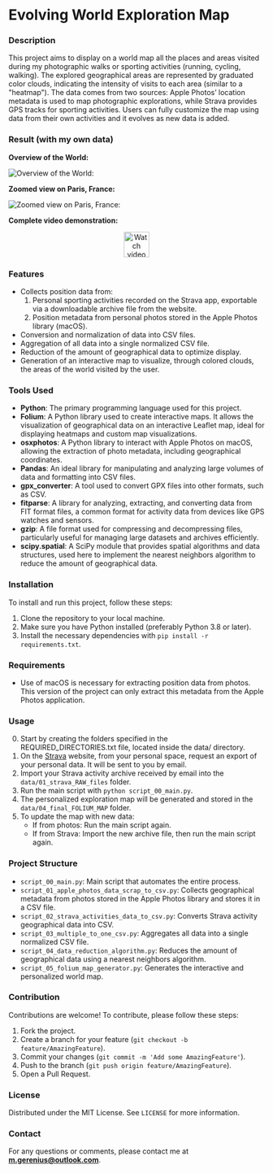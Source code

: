 # Evolving World Exploration Map


### Description

This project aims to display on a world map all the places and areas visited during my photographic walks or sporting activities (running, cycling, walking). The explored geographical areas are represented by graduated color clouds, indicating the intensity of visits to each area (similar to a "heatmap"). 
The data comes from two sources: Apple Photos’ location metadata is used to map photographic explorations, while Strava provides GPS tracks for sporting activities. 
Users can fully customize the map using data from their own activities and it evolves as new data is added.


### Result (with my own data)


**Overview of the World:**

![Overview of the World:](data/05_readme_images_and_videos/Final_exploration_map_overview_screenshot_overview.png)


**Zoomed view on Paris, France:**

![Zoomed view on Paris, France:](data/05_readme_images_and_videos/Final_exploration_map_overview_screenshot_paris.png)


**Complete video demonstration:**

<p align="center">
  <a href="data/05_readme_images_and_videos/Final_exploration_map_overview_video.mp4">
    <img src="data/05_readme_images_and_videos/icon_video.png" alt="Watch video" width="50"/>
  </a>
</p>

### Features

- Collects position data from:
  1. Personal sporting activities recorded on the Strava app, exportable via a downloadable archive file from the website.
  2. Position metadata from personal photos stored in the Apple Photos library (macOS).
- Conversion and normalization of data into CSV files.
- Aggregation of all data into a single normalized CSV file.
- Reduction of the amount of geographical data to optimize display.
- Generation of an interactive map to visualize, through colored clouds, the areas of the world visited by the user.


### Tools Used

- **Python**: The primary programming language used for this project.
- **Folium**: A Python library used to create interactive maps. It allows the visualization of geographical data on an interactive Leaflet map, ideal for displaying heatmaps and custom map visualizations.
- **osxphotos**: A Python library to interact with Apple Photos on macOS, allowing the extraction of photo metadata, including geographical coordinates.
- **Pandas**: An ideal library for manipulating and analyzing large volumes of data and formatting into CSV files.
- **gpx_converter**: A tool used to convert GPX files into other formats, such as CSV.
- **fitparse**: A library for analyzing, extracting, and converting data from FIT format files, a common format for activity data from devices like GPS watches and sensors.
- **gzip**: A file format used for compressing and decompressing files, particularly useful for managing large datasets and archives efficiently.
- **scipy.spatial**: A SciPy module that provides spatial algorithms and data structures, used here to implement the nearest neighbors algorithm to reduce the amount of geographical data.


### Installation

To install and run this project, follow these steps:

1. Clone the repository to your local machine.
2. Make sure you have Python installed (preferably Python 3.8 or later).
3. Install the necessary dependencies with `pip install -r requirements.txt`.


### Requirements

- Use of macOS is necessary for extracting position data from photos. This version of the project can only extract this metadata from the Apple Photos application.


### Usage

0. Start by creating the folders specified in the REQUIRED_DIRECTORIES.txt file, located inside the data/ directory.
1. On the [Strava](https://www.strava.com) website, from your personal space, request an export of your personal data. It will be sent to you by email.
2. Import your Strava activity archive received by email into the `data/01_strava_RAW_files` folder.
3. Run the main script with `python script_00_main.py`.
4. The personalized exploration map will be generated and stored in the `data/04_final_FOLIUM_MAP` folder.
5. To update the map with new data:
   - If from photos: Run the main script again.
   - If from Strava: Import the new archive file, then run the main script again.


### Project Structure

- `script_00_main.py`: Main script that automates the entire process.
- `script_01_apple_photos_data_scrap_to_csv.py`: Collects geographical metadata from photos stored in the Apple Photos library and stores it in a CSV file.
- `script_02_strava_activities_data_to_csv.py`: Converts Strava activity geographical data into CSV.
- `script_03_multiple_to_one_csv.py`: Aggregates all data into a single normalized CSV file.
- `script_04_data_reduction_algorithm.py`: Reduces the amount of geographical data using a nearest neighbors algorithm.
- `script_05_folium_map_generator.py`: Generates the interactive and personalized world map.


### Contribution

Contributions are welcome! To contribute, please follow these steps:

1. Fork the project.
2. Create a branch for your feature (`git checkout -b feature/AmazingFeature`).
3. Commit your changes (`git commit -m 'Add some AmazingFeature'`).
4. Push to the branch (`git push origin feature/AmazingFeature`).
5. Open a Pull Request.


### License

Distributed under the MIT License. See `LICENSE` for more information.


### Contact

For any questions or comments, please contact me at **m.gerenius@outlook.com**.
